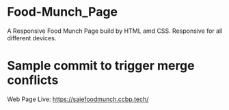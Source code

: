 # Food-Munch_Page
A Responsive Food Munch Page build by HTML amd CSS.
Responsive for all different devices.
# Sample commit to trigger merge conflicts

Web Page Live: https://saiefoodmunch.ccbp.tech/ 
